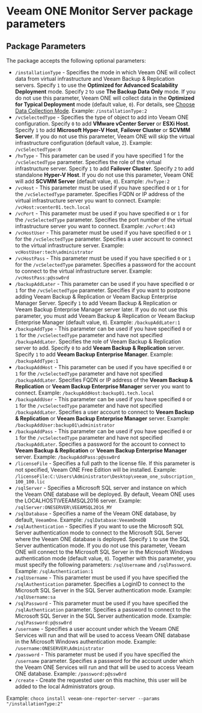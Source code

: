 # Veeam ONE Monitor Server package parameters

## Package Parameters

The package accepts the following optional parameters:

* `/installationType` - Specifies the mode in which Veeam ONE will collect data from virtual infrastructure and Veeam Backup & Replication servers. Specify `1` to use the **Optimized for Advanced Scalability Deployment** mode. Specify `2` to use **The Backup Data Only** mode. If you do not use this parameter, Veeam ONE will collect data in the **Optimized for Typical Deployment** mode (default value, `0`). For details, see [Choose Data Collection Mode](https://helpcenter.veeam.com/docs/one/deployment/typical_choose_collection_mode.html). Example: `/installationType:2`
* `/vcSelectedType` - Specifies the type of object to add into Veeam ONE configuration. Specify `0` to add **VMware vCenter Server** or **ESXi Host**. Specify `1` to add **Microsoft Hyper-V Host**, **Failover Cluster** or **SCVMM Server**. If you do not use this parameter, Veeam ONE will skip the virtual infrastructure configuration (default value, `2`). Example: `/vcSelectedType:0`
* `/hvType` - This parameter can be used if you have specified 1 for the `/vcSelectedType` parameter. Specifies the role of the virtual infrastructure server. Specify `1` to add **Failover Cluster**. Specify `2` to add standalone **Hyper-V Host**. If you do not use this parameter, Veeam ONE will add **SCVMM Server** (default value, `0`). Example: `/hvType:2`
* `/vcHost` - This parameter must be used if you have specified `0` or `1` for the `/vcSelectedType` parameter. Specifies FQDN or IP address of the virtual infrastructure server you want to connect. Example: `/vcHost:vcenter01.tech.local`
* `/vcPort` - This parameter must be used if you have specified `0` or `1` for the `/vcSelectedType` parameter. Specifies the port number of the virtual infrastructure server you want to connect. Example: `/vcPort:443`
* `/vcHostUser` - This parameter must be used if you have specified `0` or `1` for the `/vcSelectedType` parameter. Specifies a user account to connect to the virtual infrastructure server. Example: `vcHostUser:tech\administrator`
* `/vcHostPass` - This parameter must be used if you have specified `0` or `1` for the `/vcSelectedType` parameter. Specifies a password for the account to connect to the virtual infrastructure server. Example: `/vcHostPass:p@ssw0rd`
* `/backupAddLater` - This parameter can be used if you have specified `0` or `1` for the `/vcSelectedType` parameter. Specifies if you want to postpone adding Veeam Backup & Replication or Veeam Backup Enterprise Manager Server. Specify `1` to add Veeam Backup & Replication or Veeam Backup Enterprise Manager server later. If you do not use this parameter, you must add Veeam Backup & Replication or Veeam Backup Enterprise Manager (default value, `0`). Example: `/backupAddLater:1`
* `/backupAddType` - This parameter can be used if you have specified `0` or `1` for the `/vcSelectedType` parameter and have not specified `/backupAddLater`. Specifies the role of Veeam Backup & Replication server to add. Specify `0` to add **Veeam Backup & Replication** server. Specify `1` to add **Veeam Backup Enterprise Manager**. Example: `/backupAddType:1`
* `/backupAddHost` - This parameter can be used if you have specified `0` or `1` for the `/vcSelectedType` parameter and have not specified `/backupAddLater`. Specifies FQDN or IP address of the **Veeam Backup & Replication** or **Veeam Backup Enterprise Manager** server you want to connect. Example: `/backupAddHost:backup01.tech.local`
* `/backupAddUser` - This parameter can be used if you have specified `0` or `1` for the `/vcSelectedType` parameter and have not specified `/backupAddLater`. Specifies a user account to connect to **Veeam Backup & Replication** or **Veeam Backup Enterprise Manager** server. Example: `/backupAddUser:backup01\administrator`
* `/backupAddPass` - This parameter can be used if you have specified `0` or `1` for the `/vcSelectedType` parameter and have not specified `/backupAddLater`. Specifies a password for the account to connect to **Veeam Backup & Replication** or **Veeam Backup Enterprise Manager** server. Example: `/backupAddPass:p@ssw0rd`
* `/licenseFile` - Specifies a full path to the license file. If this parameter is not specified, Veeam ONE Free Edition will be installed. Example: `/licenseFile:C:\Users\Administrator\Desktop\veeam_one_subscription_100_100.lic`
* `/sqlServer` - Specifies a Microsoft SQL server and instance on which the Veeam ONE database will be deployed. By default, Veeam ONE uses the LOCALHOST\VEEAMSQL2016 server. Example: `/sqlServer:ONESERVER\VEEAMSQL2016_MY`
* `/sqlDatabase` - Specifies a name of the Veeam ONE database, by default, `VeeamOne`. Example: `/sqlDatabase:VeeamOneDB`
* `/sqlAuthentication` - Specifies if you want to use the Microsoft SQL Server authentication mode to connect to the Microsoft SQL Server where the Veeam ONE database is deployed. Specify `1` to use the SQL Server authentication mode. If you do not use this parameter, Veeam ONE will connect to the Microsoft SQL Server in the Microsoft Windows authentication mode (default value, `0`). Together with this parameter, you must specify the following parameters: `/sqlUsername` and `/sqlPassword`. Example: `/sqlAuthentication:1`
* `/sqlUsername` - This parameter must be used if you have specified the `/sqlAuthentication` parameter. Specifies a LoginID to connect to the Microsoft SQL Server in the SQL Server authentication mode. Example: `/sqlUsername:sa`
* `/sqlPassword` - This parameter must be used if you have specified the `/sqlAuthentication` parameter. Specifies a password to connect to the Microsoft SQL Server in the SQL Server authentication mode. Example: `/sqlPassword:p@ssw0rd`
* `/username` - Specifies a user account under which the Veeam ONE Services will run and that will be used to access Veeam ONE database in the Microsoft Windows authentication mode. Example: `/username:ONESERVER\Administrator`
* `/password` - This parameter must be used if you have specified the `/username` parameter. Specifies a password for the account under which the Veeam ONE Services will run and that will be used to access Veeam ONE database. Example: `/password:p@ssw0rd`
* `/create` - Create the requested user on this machine, this user will be added to the local Administrators group.

Example: `choco install veeam-one-reporter-server --params "/installationType:2"`
